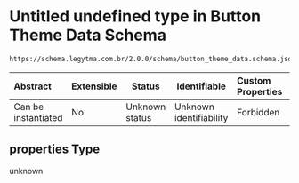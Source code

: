 # Untitled undefined type in Button Theme Data Schema

```txt
https://schema.legytma.com.br/2.0.0/schema/button_theme_data.schema.json#/properties
```




| Abstract            | Extensible | Status         | Identifiable            | Custom Properties | Additional Properties | Access Restrictions | Defined In                                                                                        |
| :------------------ | ---------- | -------------- | ----------------------- | :---------------- | --------------------- | ------------------- | ------------------------------------------------------------------------------------------------- |
| Can be instantiated | No         | Unknown status | Unknown identifiability | Forbidden         | Allowed               | none                | [button_theme_data.schema.json\*](../schema/button_theme_data.schema.json) |

## properties Type

unknown
